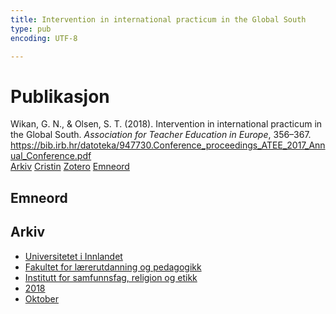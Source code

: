 ```yaml
---
title: Intervention in international practicum in the Global South
type: pub
encoding: UTF-8

---
```

<h1>Publikasjon</h1>
<article id="csl-bib-container-3YPUAAZI" class="csl-bib-container">
  <div class="csl-bib-body"> <div class="csl-entry">Wikan, G. N., &#38; Olsen, S. T. (2018). Intervention in international practicum in the Global South. <i>Association for Teacher Education in Europe</i>, 356–367. <a href="https://bib.irb.hr/datoteka/947730.Conference_proceedings_ATEE_2017_Annual_Conference.pdf">https://bib.irb.hr/datoteka/947730.Conference_proceedings_ATEE_2017_Annual_Conference.pdf</a></div> </div>
  <div class="csl-bib-buttons">
    <a href="#taxonomy-article-3YPUAAZI" alt="archive" class="csl-bib-button">Arkiv</a>
    <a href="https://app.cristin.no/results/show.jsf?id=1625479" alt="Cristin" class="csl-bib-button">Cristin</a>
    <a href="http://zotero.org/groups/5881554/items/3YPUAAZI" alt="Zotero" class="csl-bib-button">Zotero</a>
    <a href="#keywords-article-3YPUAAZI" alt="keywords" class="csl-bib-button">Emneord</a>
  </div>
  <div id="csl-bib-meta-container-3YPUAAZI"></div>
</article>
<div id="csl-bib-meta-3YPUAAZI" class="csl-bib-meta">
  <article id="keywords-article-3YPUAAZI" class="keywords-article">
    <h1>Emneord</h1>
    
  </article>
  <article id="taxonomy-article-3YPUAAZI" class="taxonomy-article">
    <h1>Arkiv</h1>
    <ul>
      <li>
        <a href="/nn/archive/?key=3DCRN523">Universitetet i Innlandet</a>
      </li>
      <li>
        <a href="/nn/archive/?key=WYNZA47F">Fakultet for lærerutdanning og pedagogikk</a>
      </li>
      <li>
        <a href="/nn/archive/?key=XY7UYWKQ">Institutt for samfunnsfag, religion og etikk</a>
      </li>
      <li>
        <a href="/nn/archive/?key=9MEWKPK8">2018</a>
      </li>
      <li>
        <a href="/nn/archive/?key=HYSQ6J3W">Oktober</a>
      </li>
    </ul>
  </article>
</div>
